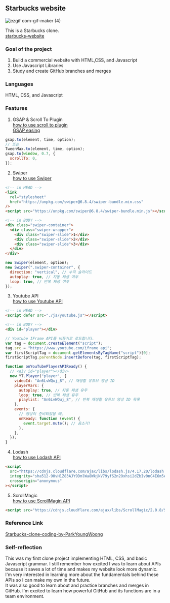 ## Starbucks website

![ezgif com-gif-maker (4)](https://user-images.githubusercontent.com/94214512/190929817-db8dd6e8-fb71-4bbe-89e0-40eaf177de18.gif)

This is a Starbucks clone.<br>
[starbucks-website](https://keen-brattain-12f8a3.netlify.app/)

### Goal of the project

1. Build a commercial website with HTML,CSS, and Javascript
2. Use Javascript Libraries
3. Study and create GitHub branches and merges

### Languages

HTML, CSS, and Javascript

### Features

1. GSAP & Scroll To Plugin <br>
   [how to use scroll to plugin](https://greensock.com/scrolltoplugin/) <br>
   [GSAP easing](https://greensock.com/docs/v2/Easing)

```js
gsap.to(element, time, option);
// 또는
TweenMax.to(element, time, option);
gsap.to(window, 0.7, {
  scrollTo: 0,
});
```

2. Swiper <br>
   [how to use Swiper](https://swiperjs.com/get-started)

```html
<!-- in HEAD -->
<link
  rel="stylesheet"
  href="https://unpkg.com/swiper@6.8.4/swiper-bundle.min.css"
/>
<script src="https://unpkg.com/swiper@6.8.4/swiper-bundle.min.js"></script>

<!-- in BODY -->
<div class="swiper-container">
  <div class="swiper-wrapper">
    <div class="swiper-slide">1</div>
    <div class="swiper-slide">2</div>
    <div class="swiper-slide">3</div>
  </div>
</div>
```

```js
new Swiper(element, option);
new Swiper(".swiper-container", {
  direction: "vertical", // 수직 슬라이드
  autoplay: true, // 자동 재생 여부
  loop: true, // 반복 재생 여부
});
```

3. Youtube API <br>
   [how to use Youtube API](https://developers.google.com/youtube/iframe_api_reference?hl=ko)

```html
<!-- in HEAD -->
<script defer src="./js/youtube.js"></script>

<!-- in BODY -->
<div id="player"></div>
```

```js
// Youtube IFrame API를 비동기로 로드합니다.
var tag = document.createElement("script");
tag.src = "https://www.youtube.com/iframe_api";
var firstScriptTag = document.getElementsByTagName("script")[0];
firstScriptTag.parentNode.insertBefore(tag, firstScriptTag);

function onYouTubePlayerAPIReady() {
  // <div id="player"></div>
  new YT.Player("player", {
    videoId: "An6LvWQuj_8", // 재생할 유튜브 영상 ID
    playerVars: {
      autoplay: true, // 자동 재생 유무
      loop: true, // 반복 재생 유무
      playlist: "An6LvWQuj_8", // 반복 재생할 유튜브 영상 ID 목록
    },
    events: {
      // 영상이 준비되었을 때,
      onReady: function (event) {
        event.target.mute(); // 음소거!
      },
    },
  });
}
```

4. Lodash<br>
   [how to use Lodash API](https://lodash.com/docs/4.17.15)

```html
<script
  src="https://cdnjs.cloudflare.com/ajax/libs/lodash.js/4.17.20/lodash.min.js"
  integrity="sha512-90vH1Z83AJY9DmlWa8WkjkV79yfS2n2Oxhsi2dZbIv0nC4E6m5AbH8Nh156kkM7JePmqD6tcZsfad1ueoaovww=="
  crossorigin="anonymous"
></script>
```

5. ScrollMagic <br>
   [how to use ScrollMagin API](http://scrollmagic.io/docs/)

```html
<script src="https://cdnjs.cloudflare.com/ajax/libs/ScrollMagic/2.0.8/ScrollMagic.min.js"></script>
```

### Reference Link

[Starbucks-clone-coding-by-ParkYoungWoong](https://github.com/ParkYoungWoong/starbucks-vanilla-app)

### Self-reflection

This was my first clone project implementing HTML, CSS, and basic Javascript grammar. I still remember how excited I was to learn about APIs because it saves a lot of time and makes my website look more dynamic. I'm very interested in learning more about the fundamentals behind these APIs so I can make my own in the future.
<br>
It was also good to learn about and practice branches and merges in GitHub. I'm excited to learn how powerful GitHub and its functions are in a team environment.

